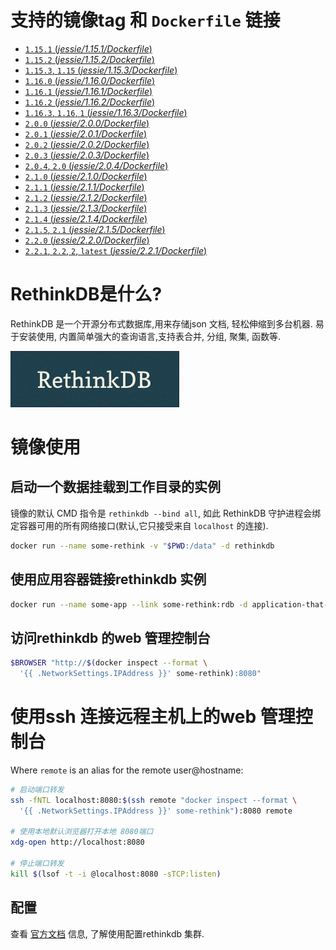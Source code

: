 # 支持的镜像tag 和 `Dockerfile` 链接

-	[`1.15.1` (*jessie/1.15.1/Dockerfile*)](https://github.com/rethinkdb/rethinkdb-dockerfiles/blob/7388cf6dd7db74566e28f8153ba992ccaef95963/jessie/1.15.1/Dockerfile)
-	[`1.15.2` (*jessie/1.15.2/Dockerfile*)](https://github.com/rethinkdb/rethinkdb-dockerfiles/blob/7388cf6dd7db74566e28f8153ba992ccaef95963/jessie/1.15.2/Dockerfile)
-	[`1.15.3`, `1.15` (*jessie/1.15.3/Dockerfile*)](https://github.com/rethinkdb/rethinkdb-dockerfiles/blob/7388cf6dd7db74566e28f8153ba992ccaef95963/jessie/1.15.3/Dockerfile)
-	[`1.16.0` (*jessie/1.16.0/Dockerfile*)](https://github.com/rethinkdb/rethinkdb-dockerfiles/blob/7388cf6dd7db74566e28f8153ba992ccaef95963/jessie/1.16.0/Dockerfile)
-	[`1.16.1` (*jessie/1.16.1/Dockerfile*)](https://github.com/rethinkdb/rethinkdb-dockerfiles/blob/7388cf6dd7db74566e28f8153ba992ccaef95963/jessie/1.16.1/Dockerfile)
-	[`1.16.2` (*jessie/1.16.2/Dockerfile*)](https://github.com/rethinkdb/rethinkdb-dockerfiles/blob/7388cf6dd7db74566e28f8153ba992ccaef95963/jessie/1.16.2/Dockerfile)
-	[`1.16.3`, `1.16`, `1` (*jessie/1.16.3/Dockerfile*)](https://github.com/rethinkdb/rethinkdb-dockerfiles/blob/7388cf6dd7db74566e28f8153ba992ccaef95963/jessie/1.16.3/Dockerfile)
-	[`2.0.0` (*jessie/2.0.0/Dockerfile*)](https://github.com/rethinkdb/rethinkdb-dockerfiles/blob/7388cf6dd7db74566e28f8153ba992ccaef95963/jessie/2.0.0/Dockerfile)
-	[`2.0.1` (*jessie/2.0.1/Dockerfile*)](https://github.com/rethinkdb/rethinkdb-dockerfiles/blob/7388cf6dd7db74566e28f8153ba992ccaef95963/jessie/2.0.1/Dockerfile)
-	[`2.0.2` (*jessie/2.0.2/Dockerfile*)](https://github.com/rethinkdb/rethinkdb-dockerfiles/blob/7388cf6dd7db74566e28f8153ba992ccaef95963/jessie/2.0.2/Dockerfile)
-	[`2.0.3` (*jessie/2.0.3/Dockerfile*)](https://github.com/rethinkdb/rethinkdb-dockerfiles/blob/7388cf6dd7db74566e28f8153ba992ccaef95963/jessie/2.0.3/Dockerfile)
-	[`2.0.4`, `2.0` (*jessie/2.0.4/Dockerfile*)](https://github.com/rethinkdb/rethinkdb-dockerfiles/blob/7388cf6dd7db74566e28f8153ba992ccaef95963/jessie/2.0.4/Dockerfile)
-	[`2.1.0` (*jessie/2.1.0/Dockerfile*)](https://github.com/rethinkdb/rethinkdb-dockerfiles/blob/7388cf6dd7db74566e28f8153ba992ccaef95963/jessie/2.1.0/Dockerfile)
-	[`2.1.1` (*jessie/2.1.1/Dockerfile*)](https://github.com/rethinkdb/rethinkdb-dockerfiles/blob/7388cf6dd7db74566e28f8153ba992ccaef95963/jessie/2.1.1/Dockerfile)
-	[`2.1.2` (*jessie/2.1.2/Dockerfile*)](https://github.com/rethinkdb/rethinkdb-dockerfiles/blob/7388cf6dd7db74566e28f8153ba992ccaef95963/jessie/2.1.2/Dockerfile)
-	[`2.1.3` (*jessie/2.1.3/Dockerfile*)](https://github.com/rethinkdb/rethinkdb-dockerfiles/blob/7388cf6dd7db74566e28f8153ba992ccaef95963/jessie/2.1.3/Dockerfile)
-	[`2.1.4` (*jessie/2.1.4/Dockerfile*)](https://github.com/rethinkdb/rethinkdb-dockerfiles/blob/7388cf6dd7db74566e28f8153ba992ccaef95963/jessie/2.1.4/Dockerfile)
-	[`2.1.5`, `2.1` (*jessie/2.1.5/Dockerfile*)](https://github.com/rethinkdb/rethinkdb-dockerfiles/blob/7388cf6dd7db74566e28f8153ba992ccaef95963/jessie/2.1.5/Dockerfile)
-	[`2.2.0` (*jessie/2.2.0/Dockerfile*)](https://github.com/rethinkdb/rethinkdb-dockerfiles/blob/7388cf6dd7db74566e28f8153ba992ccaef95963/jessie/2.2.0/Dockerfile)
-	[`2.2.1`, `2.2`, `2`, `latest` (*jessie/2.2.1/Dockerfile*)](https://github.com/rethinkdb/rethinkdb-dockerfiles/blob/7388cf6dd7db74566e28f8153ba992ccaef95963/jessie/2.2.1/Dockerfile)


# RethinkDB是什么?

RethinkDB 是一个开源分布式数据库,用来存储json 文档, 轻松伸缩到多台机器. 易于安装使用, 内置简单强大的查询语言,支持表合并, 分组, 聚集, 函数等.

![logo](https://raw.githubusercontent.com/docker-library/docs/master/rethinkdb/logo.png)

# 镜像使用

## 启动一个数据挂载到工作目录的实例

镜像的默认 CMD 指令是 `rethinkdb --bind all`, 如此 RethinkDB 守护进程会绑定容器可用的所有网络接口(默认,它只接受来自 `localhost` 的连接).

```bash
docker run --name some-rethink -v "$PWD:/data" -d rethinkdb
```

## 使用应用容器链接rethinkdb 实例

```bash
docker run --name some-app --link some-rethink:rdb -d application-that-uses-rdb
```

## 访问rethinkdb 的web 管理控制台

```bash
$BROWSER "http://$(docker inspect --format \
  '{{ .NetworkSettings.IPAddress }}' some-rethink):8080"
```

# 使用ssh 连接远程主机上的web 管理控制台

Where `remote` is an alias for the remote user@hostname:

```bash
# 启动端口转发
ssh -fNTL localhost:8080:$(ssh remote "docker inspect --format \
  '{{ .NetworkSettings.IPAddress }}' some-rethink"):8080 remote

# 使用本地默认浏览器打开本地 8080端口
xdg-open http://localhost:8080

# 停止端口转发
kill $(lsof -t -i @localhost:8080 -sTCP:listen)
```

## 配置

查看 [官方文档](http://www.rethinkdb.com/docs/) 信息, 了解使用配置rethinkdb 集群.
